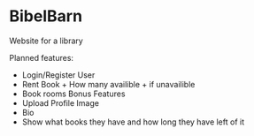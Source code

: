 # BibelBarn
Website for a library

Planned features:
- Login/Register User
- Rent Book + How many availible + if unavailible
- Book rooms
Bonus Features
- Upload Profile Image
- Bio
- Show what books they have and how long they have left of it
